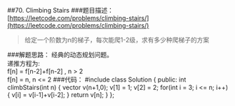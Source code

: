 ##70. Climbing Stairs
###题目描述： [https://leetcode.com/problems/climbing-stairs/](https://leetcode.com/problems/climbing-stairs/)
> 给定一个阶数为n的梯子，每次能爬1-2级，求有多少种爬梯子的方案

###解题思路：
经典的动态规划问题。   
递推方程为:    
f[n] = f[n-2]+f[n-2] , n > 2    
f[n] = n, n <= 2
###代码：
	#include <vector>
	class Solution {
	public:
	    int climbStairs(int n) {
	       vector<int> v(n+1,0);
	       v[1] = 1; v[2] = 2;
	       for(int i = 3; i <= n; i++){
	           v[i] = v[i-1]+v[i-2];
	       }
	       return v[n];
	    }
	};